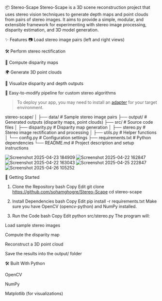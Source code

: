 📦 Stereo-Scape
Stereo-Scape is a 3D scene reconstruction project that uses stereo vision techniques to generate depth maps and point clouds from pairs of stereo images. It aims to provide a simple, modular, and extensible framework for experimenting with stereo image processing, disparity estimation, and 3D model generation.

✨ Features
📷 Load stereo image pairs (left and right views)

🛠️ Perform stereo rectification

📏 Compute disparity maps

🌍 Generate 3D point clouds

🎨 Visualize disparity and depth outputs

🔧 Easy-to-modify pipeline for custom stereo algorithms
> To deploy your app, you may need to install an [adapter](https://kit.svelte.dev/docs/adapters) for your target environment.

stereo-scape/
│
├── data/              # Sample stereo image pairs
├── output/            # Generated outputs (disparity maps, point clouds)
├── src/               # Source code files
│    ├── disparity.py  # Disparity map generation
│    ├── stereo.py     # Stereo image rectification and processing
│    ├── utils.py      # Helper functions
│    └── config.py     # Configuration settings
├── requirements.txt   # Python dependencies
└── README.md          # Project description and setup instructions

![Screenshot 2025-04-23 184909](https://github.com/user-attachments/assets/efb8c16e-b9fa-4910-ae77-017f418b02a5)
![Screenshot 2025-04-22 162847](https://github.com/user-attachments/assets/c8f5c876-783c-46d1-b8d2-dce500f659a5)
![Screenshot 2025-04-22 163043](https://github.com/user-attachments/assets/590ad511-94a8-45d0-91e2-4f5eef76d225)
![Screenshot 2025-04-25 222847](https://github.com/user-attachments/assets/abd60d66-732f-4b63-8490-97a15124ed34)
![Screenshot 2025-04-26 105252](https://github.com/user-attachments/assets/776a6265-3df0-471a-9b10-44dc8b8433ac)








🚀 Getting Started
1. Clone the Repository
bash
Copy
Edit
git clone https://github.com/sohamghogre/Stereo-Scape
cd stereo-scape
2. Install Dependencies
bash
Copy
Edit
pip install -r requirements.txt
Make sure you have OpenCV (opencv-python) and NumPy installed.

3. Run the Code
bash
Copy
Edit
python src/stereo.py
The program will:

Load sample stereo images

Compute the disparity map

Reconstruct a 3D point cloud

Save the results into the output/ folder

🛠️ Built With
Python

OpenCV

NumPy

Matplotlib (for visualizations)
